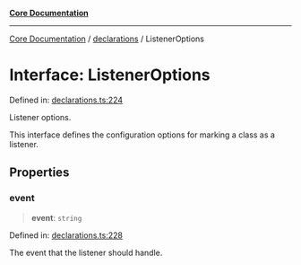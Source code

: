 [**Core Documentation**](../../README.md)

***

[Core Documentation](../../README.md) / [declarations](../README.md) / ListenerOptions

# Interface: ListenerOptions

Defined in: [declarations.ts:224](https://github.com/stonemjs/core/blob/65c9e07f9d264b07f6e4091fcc29046b5ca8ea45/src/declarations.ts#L224)

Listener options.

This interface defines the configuration options for marking a class as a listener.

## Properties

### event

> **event**: `string`

Defined in: [declarations.ts:228](https://github.com/stonemjs/core/blob/65c9e07f9d264b07f6e4091fcc29046b5ca8ea45/src/declarations.ts#L228)

The event that the listener should handle.
